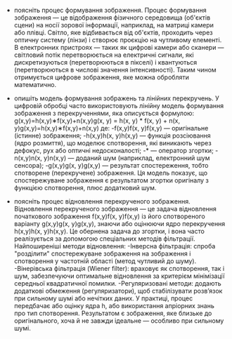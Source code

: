- поясніть процес формування зображення.
Процес формування зображення — це відображення фізичного середовища (об'єктів сцени) на носії зорової інформації, наприклад, на матриці камери або плівці. Світло, яке відбивається від об'єктів, проходить через оптичну систему (лінзи) і створює проєкцію на чутливому елементі. В електронних пристроях — таких як цифрові камери або сканери — світловий потік перетворюється на електричні сигнали, які дискретизуються (перетворюються в пікселі) і квантуються (перетворюються в числові значення інтенсивності). Таким чином отримується цифрове зображення, яке можна обробляти математично.

- опишіть модель формування зображень та лінійних перекручень.
У цифровій обробці часто використовують лінійну модель формування зображення з перекрученнями, яка описується формулою:
g(x,y)=h(x,y)∗f(x,y)+n(x,y)g(x, y) = h(x, y) * f(x, y) + n(x, y)g(x,y)=h(x,y)∗f(x,y)+n(x,y) 
де:
-f(x,y)f(x, y)f(x,y) — оригінальне (істинне) зображення;
-h(x,y)h(x, y)h(x,y) — функція розсіювання (ядро розмиття), що моделює спотворення, які виникають через дефокус, рух або оптичні недосконалості;
-* — оператор згортки;
-n(x,y)n(x, y)n(x,y) — доданий шум (наприклад, електронний шум сенсора);
-g(x,y)g(x, y)g(x,y) — результат спостереження, тобто спотворене (перекручене) зображення.
Ця модель показує, що спостережуване зображення є результатом згортки оригіналу з функцією спотворення, плюс додатковий шум.

- поясніть процес відновлення перекрученого зображення.
Відновлення перекрученого зображення — це задача відновлення початкового зображення f(x,y)f(x, y)f(x,y) із його спотвореного варіанту g(x,y)g(x, y)g(x,y), знаючи або оцінюючи ядро перекручення h(x,y)h(x, y)h(x,y). Це обернена задача до згортки, і вона часто реалізується за допомогою спеціальних методів фільтрації.
Найпоширеніші методи відновлення:
-Інверсна фільтрація: спроба "розділити" спостережуване зображення на зображення і спотворення у частотній області (метод чутливий до шуму).
-Вінерівська фільтрація (Wiener filter): враховує як спотворення, так і шум, забезпечуючи оптимальне відновлення за критерієм мінімізації середньої квадратичної помилки.
-Регуляризовані методи: додають додаткові обмеження (регуляризатори), щоб стабілізувати розв’язок при сильному шумі або нечітких даних.
У практиці, процес передбачає або оцінку ядра h, або використання апріорних знань про тип спотворення. Результатом є зображення, яке близьке до оригінального, хоча й не завжди ідеальне — особливо при сильному шумі.

